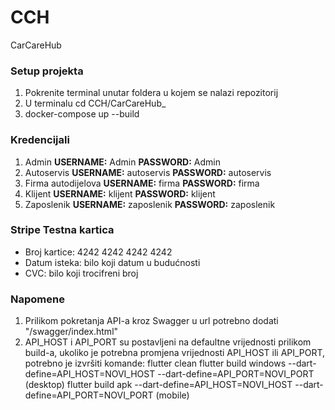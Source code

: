 # CCH
CarCareHub

### Setup projekta
1. Pokrenite terminal unutar foldera u kojem se nalazi repozitorij
2. U terminalu cd CCH/CarCareHub_
3. docker-compose up --build

### Kredencijali
1. Admin
   **USERNAME:** Admin
   **PASSWORD:** Admin 
2. Autoservis
   **USERNAME:** autoservis
   **PASSWORD:** autoservis
3. Firma autodijelova
   **USERNAME:** firma
   **PASSWORD:** firma
4. Klijent
   **USERNAME:** klijent
   **PASSWORD:** klijent   
5. Zaposlenik
   **USERNAME:** zaposlenik
   **PASSWORD:** zaposlenik

### Stripe Testna kartica
- Broj kartice: 4242 4242 4242 4242
- Datum isteka: bilo koji datum u budućnosti
- CVC: bilo koji trocifreni broj

### Napomene
1. Prilikom pokretanja API-a kroz Swagger u url potrebno dodati "/swagger/index.html"
2. API_HOST i API_PORT su postavljeni na defaultne vrijednosti prilikom build-a, 
ukoliko je potrebna promjena vrijednosti API_HOST ili API_PORT, potrebno je izvršiti komande:
     flutter clean
     flutter build windows --dart-define=API_HOST=NOVI_HOST --dart-define=API_PORT=NOVI_PORT (desktop)
     flutter build apk --dart-define=API_HOST=NOVI_HOST --dart-define=API_PORT=NOVI_PORT (mobile)

